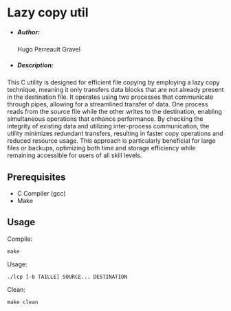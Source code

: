 # Lazy copy util

- ##### Author:

  Hugo Perreault Gravel

- ##### Description:
This C utility is designed for efficient file copying by employing a lazy copy technique, meaning it only transfers data blocks that are not already present in the destination file. It operates using two processes that communicate through pipes, allowing for a streamlined transfer of data. One process reads from the source file while the other writes to the destination, enabling simultaneous operations that enhance performance. By checking the integrity of existing data and utilizing inter-process communication, the utility minimizes redundant transfers, resulting in faster copy operations and reduced resource usage. This approach is particularly beneficial for large files or backups, optimizing both time and storage efficiency while remaining accessible for users of all skill levels.

## Prerequisites

- C Compiler (gcc)
- Make

## Usage

Compile:

```
make
```

Usage:

```
./lcp [-b TAILLE] SOURCE... DESTINATION
```

Clean:

```
make clean
```